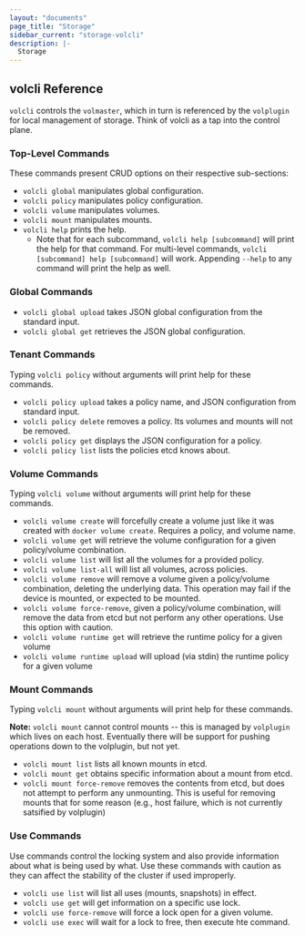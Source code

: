 ```yaml
---
layout: "documents"
page_title: "Storage"
sidebar_current: "storage-volcli"
description: |-
  Storage
---
```


## volcli Reference

`volcli` controls the `volmaster`, which in turn is referenced by the
`volplugin` for local management of storage. Think of volcli as a tap into the
control plane.

### Top-Level Commands

These commands present CRUD options on their respective sub-sections:

* `volcli global` manipulates global configuration.
* `volcli policy` manipulates policy configuration.
* `volcli volume` manipulates volumes.
* `volcli mount` manipulates mounts.
* `volcli help` prints the help.
  * Note that for each subcommand, `volcli help [subcommand]` will print the
    help for that command. For multi-level commands, `volcli [subcommand] help
    [subcommand]` will work. Appending `--help` to any command will print the
    help as well.

### Global Commands

* `volcli global upload` takes JSON global configuration from the standard input.
* `volcli global get` retrieves the JSON global configuration.

### Tenant Commands

Typing `volcli policy` without arguments will print help for these commands.

* `volcli policy upload` takes a policy name, and JSON configuration from standard input.
* `volcli policy delete` removes a policy. Its volumes and mounts will not be removed.
* `volcli policy get` displays the JSON configuration for a policy.
* `volcli policy list` lists the policies etcd knows about.

### Volume Commands

Typing `volcli volume` without arguments will print help for these commands.

* `volcli volume create` will forcefully create a volume just like it was created with
  `docker volume create`. Requires a policy, and volume name.
* `volcli volume get` will retrieve the volume configuration for a given policy/volume combination.
* `volcli volume list` will list all the volumes for a provided policy.
* `volcli volume list-all` will list all volumes, across policies.
* `volcli volume remove` will remove a volume given a policy/volume
  combination, deleting the underlying data.  This operation may fail if the
  device is mounted, or expected to be mounted.
* `volcli volume force-remove`, given a policy/volume combination, will remove
  the data from etcd but not perform any other operations. Use this option with
  caution.
* `volcli volume runtime get` will retrieve the runtime policy for a given volume
* `volcli volume runtime upload` will upload (via stdin) the runtime policy for a given volume

### Mount Commands

Typing `volcli mount` without arguments will print help for these commands.

**Note:** `volcli mount` cannot control mounts -- this is managed by
`volplugin` which lives on each host. Eventually there will be support for
pushing operations down to the volplugin, but not yet.

* `volcli mount list` lists all known mounts in etcd.
* `volcli mount get` obtains specific information about a mount from etcd.
* `volcli mount force-remove` removes the contents from etcd, but does not
  attempt to perform any unmounting. This is useful for removing mounts that
  for some reason (e.g., host failure, which is not currently satsified by
  volplugin)

### Use Commands

Use commands control the locking system and also provide information about what
is being used by what. Use these commands with caution as they can affect the
stability of the cluster if used improperly.

* `volcli use list` will list all uses (mounts, snapshots) in effect.
* `volcli use get` will get information on a specific use lock.
* `volcli use force-remove` will force a lock open for a given volume.
* `volcli use exec` will wait for a lock to free, then execute hte command.
